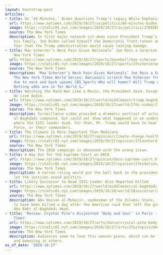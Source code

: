 ```yaml
---
layout: bootstrap-post
articles:
- title: On ‘60 Minutes,’ Biden Questions Trump’s Legacy While Emphasizing His Own
  url: https://www.nytimes.com/2019/10/27/us/politics/60-minutes-biden.html
  image: https://static01.nyt.com/images/2019/10/27/us/politics/27BIDEN-INTERVIEW/merlin_163367850_ba4061ad-2fad-4e1e-a53b-35e154c36518-facebookJumbo.jpg
  source: The New York Times
  description: In first major network sit-down since President Trump’s attacks on
    his family, Joe Biden called himself the Democratic front-runner and expressed
    fear that the Trump administration would cause lasting damage.
- title: Max Scherzer’s Neck Pain Gives Nationals’ Joe Ross a Surprise Start - The
    New York Times
  url: https://www.nytimes.com/2019/10/27/sports/baseball/max-scherzer-game-5.html
  image: https://static01.nyt.com/images/2019/10/27/sports/27scherzerweb-1/27scherzerweb-1-facebookJumbo.jpg
  source: The New York Times
  description: 'Max Scherzer’s Neck Pain Gives Nationals’ Joe Ross a Surprise Start
    The New York Times World Series: Nationals scratch Max Scherzer from Game 5 start
    due to neck and back spasms CBS Sports Who will homer? Will Trump wear a tie?
    Betting odds are in for World S…'
- title: Watching the Raid Was Like a Movie, the President Said. Except There Was
    No Live Audio.
  url: https://www.nytimes.com/2019/10/27/world/middleeast/trump-baghdadi-video-raid.html
  image: https://static01.nyt.com/images/2019/10/27/world/27dc-video/27dc-video-facebookJumbo.jpg
  source: The New York Times
  description: Surveillance video provided a dramatic portrait of action outside the
    al-Baghdadi compound, but could not show what happened in an underground tunnel
    where the ISIS leader died. For that, Mr. Trump would have to hear from Delta
    Force, or their commanders.
- title: The Climate Is More Important Than Medicare
  url: https://www.nytimes.com/2019/10/27/opinion/climate-change-healthcare.html
  image: https://static01.nyt.com/images/2019/10/27/opinion/27Leonhardt/27Leonhardt-facebookJumbo.jpg
  source: The New York Times
  description: The 2020 campaign is obsessed with the wrong issue.
- title: A Way Out for the Supreme Court on DACA
  url: https://www.nytimes.com/2019/10/27/opinion/daca-supreme-court.html
  image: https://static01.nyt.com/images/2019/10/27/opinion/27eidelson/27eidelson-facebookJumbo.jpg
  source: The New York Times
  description: A narrow ruling would put the ball back in the president’s court and
    let the justices avoid politics.
- title: Likely Successor to Dead ISIS Leader Also Reported Killed
  url: https://www.nytimes.com/2019/10/27/world/middleeast/al-baghdadi-successor-reported-killed.html
  image: https://static01.nyt.com/images/2019/10/28/world/28successor/28successor-facebookJumbo.jpg
  source: The New York Times
  description: Abu Hassan al-Muhajir, spokesman of the Islamic State, is believed
    to have been killed a day after the American raid that left the group’s leader
    Abu Bakr al-Baghdadi dead.
- title: 'Review: Crystal Pite’s Disjointed ‘Body and Soul’ in Paris - The New York
    Times'
  url: https://www.nytimes.com/2019/10/27/arts/dance/crystal-pite-body-and-soul-review.html
  image: https://static01.nyt.com/images/2019/10/27/arts/27pitepix1/merlin_163317540_21b28147-ddb1-4d17-98f9-35dccbc2490c-facebookJumbo.jpg
  source: The New York Times
  description: Audiences seem to love this uneven piece, which can be lyrical in places
    and bemusing in others.
as_of_date: '2019-10-27'
---
```


